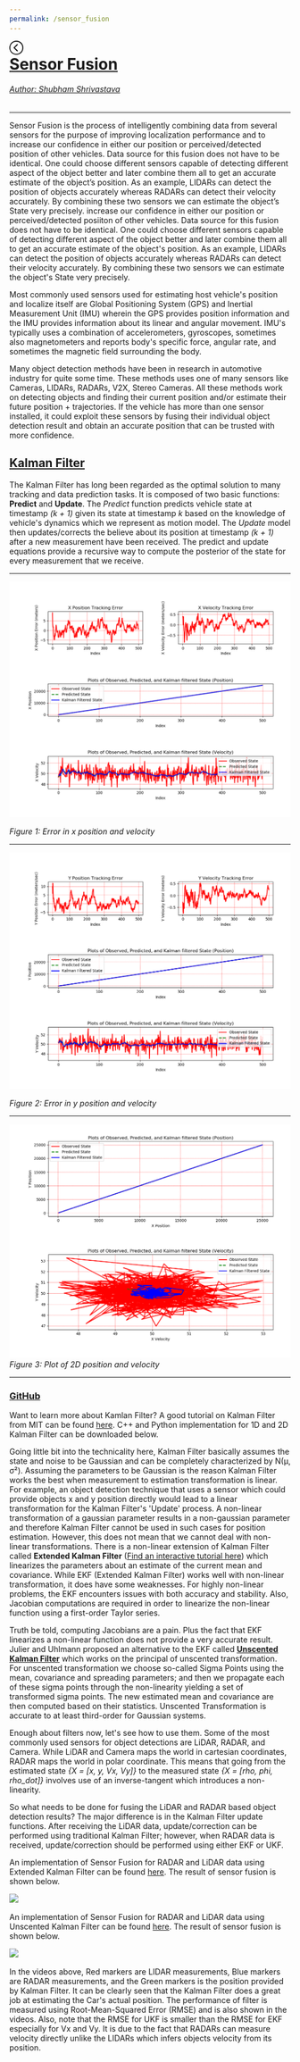 ```yaml
---
permalink: /sensor_fusion
---
```


<a href="../../index.html"><img style="float: left;" src="/img/back_button.png" height="25" width="25">

# Sensor Fusion

###### Author: *[Shubham Shrivastava](http://www.towardsautonomy.com/#shubham)*   

---

Sensor Fusion is the process of intelligently combining data from several sensors for the purpose of improving localization performance and to increase our confidence in either our position or perceived/detected position of other vehicles. Data source for this fusion does not have to be identical. One could choose different sensors capable of detecting different aspect of the object better and later combine them all to get an accurate estimate of the object’s position. As an example, LIDARs can detect the position of objects accurately whereas RADARs can detect their velocity accurately. By combining these two sensors we can estimate the object’s State very precisely. increase our confidence in either our position or perceived/detected posiiton of other vehicles. Data source for this fusion does not have to be identical. One could choose different sensors capable of detecting different aspect of the object better and later combine them all to get an accurate estimate of the object's position. As an example, LIDARs can detect the position of objects accurately whereas RADARs can detect their velocity accurately. By combining these two sensors we can estimate the object's State very precisely.

Most commonly used sensors used for estimating host vehicle's position and localize itself are Global Positioning System (GPS) and Inertial Measurement Unit (IMU) wherein the GPS provides position information and the IMU provides information about its linear and angular movement. IMU's typically uses a combination of accelerometers, gyroscopes, sometimes also magnetometers and reports body's specific force, angular rate, and sometimes the magnetic field surrounding the body.

Many object detection methods have been in research in automotive industry for quite some time. These methods uses one of many sensors like Cameras, LIDARs, RADARs, V2X, Stereo Cameras. All these methods work on detecting objects and finding their current position and/or estimate their future position + trajectories. If the vehicle has more than one sensor installed, it could exploit these sensors by fusing their individual object detection result and obtain an accurate position that can be trusted with more confidence.

## [Kalman Filter](https://github.com/towardsautonomy/kalman_filter)

The Kalman Filter has long been regarded as the optimal solution to many tracking and data prediction tasks. It is composed of two basic functions: **Predict** and **Update**. The *Predict* function predicts vehicle state at timestamp *(k + 1)* given its state at timestamp *k* based on the knowledge of vehicle's dynamics which we represent as motion model. The *Update* model then updates/corrects the believe about its position at timestamp *(k + 1)* after a new measurement have been received. The predict and update equations provide a recursive way to compute the posterior of the state for every measurement that we receive. 

---

![](/docs/sensor_fusion/x_err.png)

*Figure 1: Error in x position and velocity*

---

![](/docs/sensor_fusion/y_err.png)

*Figure 2: Error in y position and velocity*

---

![](/docs/sensor_fusion/states.png)  
*Figure 3: Plot of 2D position and velocity*

---

### [GitHub](https://github.com/towardsautonomy/kalman_filter) 

Want to learn more about Kamlan Filter? A good tutorial on Kalman Filter from MIT can be found [here](http://web.mit.edu/kirtley/kirtley/binlustuff/literature/control/Kalman%20filter.pdf). C++ and Python implementation for 1D and 2D Kalman Filter can be downloaded below.

Going little bit into the technicality here, Kalman Filter basically assumes the state and noise to be Gaussian and can be completely characterized by N(μ, σ²). Assuming the parameters to be Gaussian is the reason Kalman Filter works the best when measurement to estimation transformation is linear. For example, an object detection technique that uses a sensor which could provide objects x and y position directly would lead to a linear transformation for the Kalman Filter's 'Update' process. A non-linear transformation of a gaussian parameter results in a non-gaussian parameter and therefore Kalman Filter cannot be used in such cases for position estimation. However, this does not mean that we cannot deal with non-linear transformations. There is a non-linear extension of Kalman Filter called **Extended Kalman Filter** ([Find an interactive tutorial here](https://home.wlu.edu/~levys/kalman_tutorial/)) which linearizes the parameters about an estimate of the current mean and covariance. While EKF (Extended Kalman Filter) works well with non-linear transformation, it does have some weaknesses. For highly non-linear problems, the EKF encounters issues with both accuracy and stability. Also, Jacobian computations are required in order to linearize the non-linear function using a first-order Taylor series.

Truth be told, computing Jacobians are a pain. Plus the fact that EKF linearizes a non-linear function does not provide a very accurate result. Julier and Uhlmann proposed an alternative to the EKF called **[Unscented Kalman Filter](https://people.eecs.berkeley.edu/~pabbeel/cs287-fa15/optreadings/JulierUhlmann-UKF.pdf)** which works on the principal of unscented transformation. For unscented transformation we choose so-called Sigma Points using the mean, covariance and spreading parameters; and then we propagate each of these sigma points through the non-linearity yielding a set of transformed sigma points. The new estimated mean and covariance are then computed based on their statistics. Unscented Transformation is accurate to at least third-order for Gaussian systems.

Enough about filters now, let's see how to use them. Some of the most commonly used sensors for object detections are LiDAR, RADAR, and Camera. While LiDAR and Camera maps the world in cartesian coordinates, RADAR maps the world in polar coordinate. This means that going from the estimated state *{X = [x, y, Vx, Vy]}* to the measured state *{X = [rho, phi, rho_dot]}* involves use of an inverse-tangent which introduces a non-linearity.

So what needs to be done for fusing the LiDAR and RADAR based object detection results? The major difference is in the Kalman Filter update functions. After receiving the LiDAR data, update/correction can be performed using traditional Kalman Filter; however, when RADAR data is received, update/correction should be performed using either EKF or UKF.

An implementation of Sensor Fusion for RADAR and LiDAR data using Extended Kalman Filter can be found [here](https://github.com/towardsautonomy/towardsautonomy.github.io/tree/master/projects/sensor_fusion_ekf). The result of sensor fusion is shown below.

[![](/sensor_fusion/ekf_thumbnail.png)](https://youtu.be/283eQyVcZBc "Sensor Fusion - EKF")

An implementation of Sensor Fusion for RADAR and LiDAR data using Unscented Kalman Filter can be found [here](https://github.com/towardsautonomy/towardsautonomy.github.io/tree/master/projects/sensor_fusion_ukf). The result of sensor fusion is shown below.

[![](/sensor_fusion/ukf_thumbnail.png)](https://youtu.be/6sqc7zZwqv4 "Sensor Fusion - UKF")

In the videos above, Red markers are LIDAR measurements, Blue markers are RADAR measurements, and the Green markers is the position provided by Kalman Filter. It can be clearly seen that the Kalman Filter does a great job at estimating the Car's actual position. The performance of filter is measured using Root-Mean-Squared Error (RMSE) and is also shown in the videos. Also, note that the RMSE for UKF is smaller than the RMSE for EKF especially for Vx and Vy. It is due to the fact that RADARs can measure velocity directly unlike the LIDARs which infers objects velocity from its position.